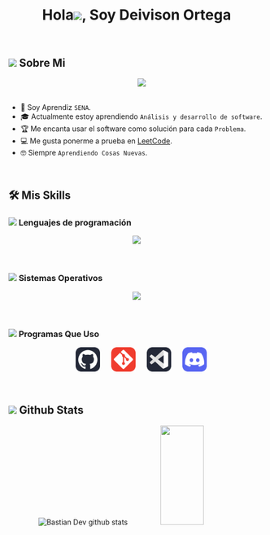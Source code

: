 <h1 align="center">Hola<img src="https://media.giphy.com/media/hvRJCLFzcasrR4ia7z/giphy.gif" width="35">, Soy Deivison Ortega</h1>

<br>

## <picture><img src = "https://github.com/7oSkaaa/7oSkaaa/blob/main/Images/about_me.gif?raw=true" width = 50px></picture> Sobre Mi

<picture> <img align="right" src="https://github.com/7oSkaaa/7oSkaaa/blob/main/Images/Right_Side.gif?raw=true" width = 250px></picture>

<br><br>

- :school: Soy Aprendiz `SENA`.
- :mortar_board: Actualmente estoy aprendiendo `Análisis y desarrollo de software`.
- :trophy:  Me encanta usar el software como solución para cada `Problema`.
- :computer: Me gusta ponerme a prueba en [LeetCode](https://leetcode.com/).
- :nerd_face: Siempre `Aprendiendo Cosas Nuevas`.
<br>

## 🛠️ Mis Skills

### <picture> <img src = "https://github.com/7oSkaaa/7oSkaaa/blob/main/Images/Programming_Languages.gif?raw=true" width = 50px>  </picture> Lenguajes de programación

<p align="center">  
  <a href="https://www.cprogramming.com/" target="_blank"> 
    <p align="center">
  <a href="https://skillicons.dev">
    <img src="https://skillicons.dev/icons?i=html,css,java" />
  </a>
</p>
  </a>
</p>

<br>

 ### <picture> <img src = "https://github.com/7oSkaaa/7oSkaaa/blob/main/Images/OS.gif?raw=true" width = 50px>  </picture> Sistemas Operativos
 
<p align="center">
    <a href="https://www.cprogramming.com/" target="_blank"> 
    <p align="center">
  <a href="https://skillicons.dev">
    <img src="https://skillicons.dev/icons?i=windows" />
  </a>
</p>

<br> 

 ### <picture> <img src = "https://github.com/7oSkaaa/7oSkaaa/blob/main/Images/CP_PS.gif?raw=true" width = 50px>  </picture> Programas Que Uso

<p align="center">
  &emsp;
    <a href="#"><img src="https://github.com/tandpfun/skill-icons/blob/main/icons/Github-Dark.svg" width="48" title="Github"/></a>
  &emsp;
    <a href="#"><img src="https://github.com/tandpfun/skill-icons/blob/main/icons/Git.svg" width="48" title="Git"/></a>
  &emsp;
    <a href="#"><img src="https://github.com/tandpfun/skill-icons/blob/main/icons/VSCode-Dark.svg" width="48" title="Vscode"/></a>
   &emsp;
    <a href="#"><img src="https://github.com/tandpfun/skill-icons/blob/main/icons/Discord.svg" width="48" title="Discord"/></a>

</p>

<br>

## <picture> <img src = "https://github.com/7oSkaaa/7oSkaaa/blob/main/Images/Statistics.gif?raw=true" width = 50px>  </picture> Github Stats

<div align="center">  
  <img width="49%" height="195px" src="https://github-readme-stats.vercel.app/api?username=davizons&show_icons=true&count_private=true&hide_border=true&title_color=02D9F7FF&icon_color=02D9F7FF&text_color=c9d1d9&bg_color=0d1117" alt="Bastian Dev github stats" /> 
  
  <img width="41%" height="195px" src="https://github-readme-stats.vercel.app/api/top-langs/?username=davizons&layout=compact&hide_border=true&title_color=02D9F7FF&text_color=02D9F7FF&bg_color=0d1117" />
</div> 

